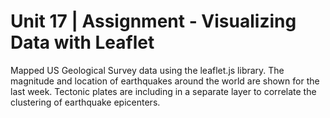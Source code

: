 # Unit 17 | Assignment - Visualizing Data with Leaflet

Mapped US Geological Survey data using the leaflet.js library. The magnitude and location of earthquakes around the world are shown for the last week. Tectonic plates are including in a separate layer to correlate the clustering of earthquake epicenters.

